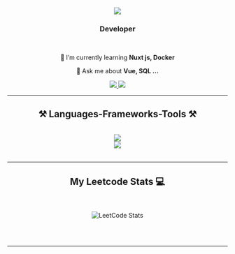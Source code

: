 <h1 align="center">
    <img src="https://readme-typing-svg.herokuapp.com/?font=Righteous&size=35&center=true&vCenter=true&width=500&height=70&duration=4000&lines=Hi+There!+👋;+I'm+Nitheeshmk+!;" />
</h1>

<h3 align="center">Developer</h3>

<br/>

<div align="center">
 
 
 🌱 I’m currently learning **Nuxt js, Docker**

💬 Ask me about **Vue, SQL  ...**

 </div>
 
<div align="center"> 
  <a href="mailto:nitheeshmk5@gmail.com">
    <img src="https://img.shields.io/badge/Gmail-333333?style=for-the-badge&logo=gmail&logoColor=red" />
  </a>
  <a href="https://linkedin.com/in/nitheeshmmk5" target="_blank">
    <img src="https://img.shields.io/badge/LinkedIn-0077B5?style=for-the-badge&logo=linkedin&logoColor=white" target="_blank" />
  </a>
</div>

 <hr/>
 
<h2 align="center">⚒️ Languages-Frameworks-Tools ⚒️</h2>
<br/>
<div align="center">
    <img src="https://skillicons.dev/icons?i=nuxt,cpp,vue,postgres,tailwind,ts,nodejs,express,mongodb" /> <br>
    <img src="https://skillicons.dev/icons?i=java,c,python,js,vscode,figma,docker,netlify,linux" /><br>
</div>

<br/>

<hr/>

<h2 align="center">My Leetcode Stats 💻 </h2>
<br>
<div align=center>
  
  ![LeetCode Stats](https://leetcard.jacoblin.cool/nitheeshmk5?theme=nord&font=Tajawal&ext=heatmap)

</div>

<br/><br/>

<hr/>

<br/>
